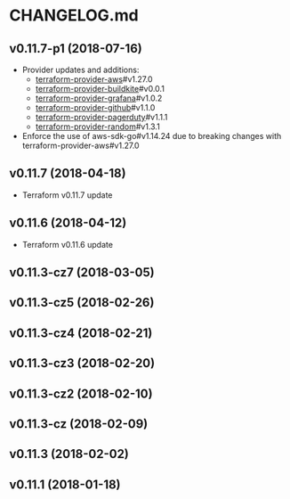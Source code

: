 # CHANGELOG.md

## v0.11.7-p1 (2018-07-16)

- Provider updates and additions:
  - [terraform-provider-aws](https://github.com/terraform-providers/terraform-provider-aws)#v1.27.0
  - [terraform-provider-buildkite](https://github.com/cozero/terraform-provider-buildkite)#v0.0.1
  - [terraform-provider-grafana](https://github.com/terraform-providers/terraform-provider-grafana)#v1.0.2
  - [terraform-provider-github](https://github.com/terraform-providers/terraform-provider-github)#v1.1.0
  - [terraform-provider-pagerduty](https://github.com/terraform-providers/terraform-provider-pagerduty)#v1.1.1
  - [terraform-provider-random](https://github.com/terraform-providers/terraform-provider-random)#v1.3.1
- Enforce the use of aws-sdk-go#v1.14.24 due to breaking changes with
  terraform-provider-aws#v1.27.0

## v0.11.7 (2018-04-18)

- Terraform v0.11.7 update

## v0.11.6 (2018-04-12)

- Terraform v0.11.6 update

## v0.11.3-cz7 (2018-03-05)

## v0.11.3-cz5 (2018-02-26)

## v0.11.3-cz4 (2018-02-21)

## v0.11.3-cz3 (2018-02-20)

## v0.11.3-cz2 (2018-02-10)

## v0.11.3-cz (2018-02-09)

## v0.11.3 (2018-02-02)

## v0.11.1 (2018-01-18)
